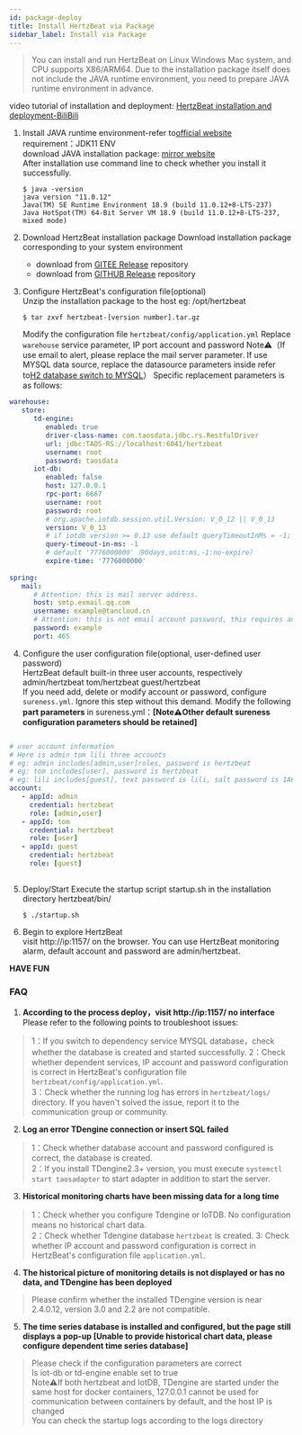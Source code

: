 ```yaml
---
id: package-deploy  
title: Install HertzBeat via Package 
sidebar_label: Install via Package
---
```

> You can install and run HertzBeat on Linux Windows Mac system, and CPU supports X86/ARM64. Due to the installation package itself does not include the JAVA runtime environment, you need to prepare JAVA runtime environment in advance.

video tutorial of installation and deployment: [HertzBeat installation and deployment-BiliBili](https://www.bilibili.com/video/BV1GY41177YL)   

1. Install JAVA runtime environment-refer to[official website](http://www.oracle.com/technetwork/java/javase/downloads/index.html)    
   requirement：JDK11 ENV     
   download JAVA installation package: [mirror website](https://repo.huaweicloud.com/java/jdk/)   
   After installation use command line to check whether you install it successfully.   
   ```
   $ java -version
   java version "11.0.12" 
   Java(TM) SE Runtime Environment 18.9 (build 11.0.12+8-LTS-237)
   Java HotSpot(TM) 64-Bit Server VM 18.9 (build 11.0.12+8-LTS-237, mixed mode)
   ```
2. Download HertzBeat installation package
   Download installation package corresponding to your system environment
   - download from [GITEE Release](https://gitee.com/dromara/hertzbeat/releases) repository 
   - download from [GITHUB Release](https://github.com/dromara/hertzbeat/releases) repository

3. Configure HertzBeat's configuration file(optional)      
   Unzip the installation package to the host eg: /opt/hertzbeat  
   ``` 
   $ tar zxvf hertzbeat-[version number].tar.gz   
   ```
   Modify the configuration file `hertzbeat/config/application.yml`
   Replace `warehouse` service parameter, IP port account and password
   Note⚠️（If use email to alert, please replace the mail server parameter. If use MYSQL data source, replace the datasource parameters inside  refer to[H2 database switch to MYSQL](mysql-change)）
   Specific replacement parameters is as follows:   
```yaml
warehouse:
   store:
      td-engine:
         enabled: true
         driver-class-name: com.taosdata.jdbc.rs.RestfulDriver
         url: jdbc:TAOS-RS://localhost:6041/hertzbeat
         username: root
         password: taosdata
      iot-db:
         enabled: false
         host: 127.0.0.1
         rpc-port: 6667
         username: root
         password: root
         # org.apache.iotdb.session.util.Version: V_O_12 || V_0_13
         version: V_0_13
         # if iotdb version >= 0.13 use default queryTimeoutInMs = -1; else use default queryTimeoutInMs = 0
         query-timeout-in-ms: -1
         # default '7776000000'（90days,unit:ms,-1:no-expire）
         expire-time: '7776000000'
         
spring:
   mail:
      # Attention: this is mail server address.
      host: smtp.exmail.qq.com
      username: example@tancloud.cn
      # Attention: this is not email account password, this requires an email authorization code
      password: example
      port: 465
```

4. Configure the user configuration file(optional, user-defined user password)     
   HertzBeat default built-in three user accounts, respectively admin/hertzbeat tom/hertzbeat guest/hertzbeat     
   If you need add, delete or modify account or password, configure `sureness.yml`. Ignore this step without this demand. 
   Modify the following **part parameters** in sureness.yml：**[Note⚠️Other default sureness configuration parameters should be retained]**

```yaml

# user account information
# Here is admin tom lili three accounts
# eg: admin includes[admin,user]roles, password is hertzbeat 
# eg: tom includes[user], password is hertzbeat
# eg: lili includes[guest], text password is lili, salt password is 1A676730B0C7F54654B0E09184448289
account:
   - appId: admin
     credential: hertzbeat
     role: [admin,user]
   - appId: tom
     credential: hertzbeat
     role: [user]
   - appId: guest
     credential: hertzbeat
     role: [guest]
 
```

5. Deploy/Start
   Execute the startup script startup.sh in the installation directory hertzbeat/bin/
   ``` 
   $ ./startup.sh 
   ```
6. Begin to explore HertzBeat  
   visit http://ip:1157/ on the browser. You can use HertzBeat monitoring alarm, default account and password are admin/hertzbeat. 

**HAVE FUN**

### FAQ  

1. **According to the process deploy，visit http://ip:1157/ no interface**   
   Please refer to the following points to troubleshoot issues:
> 1：If you switch to dependency service MYSQL database，check whether the database is created and started successfully.
> 2：Check whether dependent services, IP account and password configuration is correct in HertzBeat's configuration file `hertzbeat/config/application.yml`.    
> 3：Check whether the running log has errors in `hertzbeat/logs/` directory. If you haven't solved the issue, report it to the communication group or community.

2. **Log an error TDengine connection or insert SQL failed**
> 1：Check whether database account and password configured is correct, the database is created.   
> 2：If you install TDengine2.3+ version, you must execute `systemctl start taosadapter` to start adapter in addition to start the server.    

3. **Historical monitoring charts have been missing data for a long time**
> 1：Check whether you configure Tdengine or IoTDB. No configuration means no historical chart data.  
> 2：Check whether Tdengine database `hertzbeat` is created.
> 3: Check whether IP account and password configuration is correct in HertzBeat's configuration file `application.yml`.

4. **The historical picture of monitoring details is not displayed or has no data, and TDengine has been deployed**
> Please confirm whether the installed TDengine version is near 2.4.0.12, version 3.0 and 2.2 are not compatible.

5. **The time series database is installed and configured, but the page still displays a pop-up [Unable to provide historical chart data, please configure dependent time series database]**
> Please check if the configuration parameters are correct  
> Is iot-db or td-engine enable set to true  
> Note⚠️If both hertzbeat and IotDB, TDengine are started under the same host for docker containers, 127.0.0.1 cannot be used for communication between containers by default, and the host IP is changed  
> You can check the startup logs according to the logs directory  
